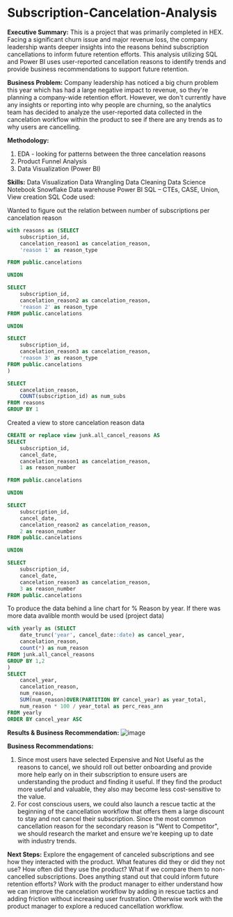 # Subscription-Cancelation-Analysis

**Executive Summary:**
This is a project that was primarily completed in HEX. Facing a significant churn issue and major revenue loss, the company leadership wants deeper insights into the reasons behind subscription cancellations to inform future retention efforts. This analysis utilizing SQL and Power BI uses user-reported cancellation reasons to identify trends and provide business recommendations to support future retention.


**Business Problem:**
Company leadership has noticed a big churn problem this year which has had a large negative impact to revenue, so they're planning a company-wide retention effort. However, we don't currently have any insights or reporting into why people are churning, so the analytics team has decided to analyze the user-reported data collected in the cancelation workflow within the product to see if there are any trends as to why users are cancelling.


**Methodology:**
1. EDA - looking for patterns between the three cancelation reasons
2. Product Funnel Analysis
3. Data Visualization (Power BI)


**Skills:**
Data Visualization
Data Wrangling
Data Cleaning
Data Science Notebook
Snowflake Data warehouse
Power BI
SQL – CTEs, CASE, Union, View creation
SQL Code used:

Wanted to figure out the relation between number of subscriptions per cancelation reason
```sql
with reasons as (SELECT
    subscription_id,
    cancelation_reason1 as cancelation_reason,
    'reason 1' as reason_type

FROM public.cancelations

UNION

SELECT
    subscription_id,
    cancelation_reason2 as cancelation_reason,
    'reason 2' as reason_type
FROM public.cancelations

UNION

SELECT
    subscription_id,
    cancelation_reason3 as cancelation_reason,
    'reason 3' as reason_type
FROM public.cancelations
)

SELECT
    cancelation_reason,
    COUNT(subscription_id) as num_subs
FROM reasons
GROUP BY 1
```


Created a view to store cancelation reason data
```sql
CREATE or replace view junk.all_cancel_reasons AS
SELECT
    subscription_id,
    cancel_date,
    cancelation_reason1 as cancelation_reason,
    1 as reason_number

FROM public.cancelations

UNION

SELECT
    subscription_id,
    cancel_date,
    cancelation_reason2 as cancelation_reason,
    2 as reason_number
FROM public.cancelations

UNION

SELECT
    subscription_id,
    cancel_date,
    cancelation_reason3 as cancelation_reason,
    3 as reason_number
FROM public.cancelations
```


To produce the data behind a line chart for % Reason by year. If there was more data avalible month would be used (project data)
```sql
with yearly as (SELECT
    date_trunc('year', cancel_date::date) as cancel_year,
    cancelation_reason,
    count(*) as num_reason
FROM junk.all_cancel_reasons
GROUP BY 1,2
)
SELECT
    cancel_year,
    cancelation_reason,
    num_reason,
    SUM(num_reason)OVER(PARTITION BY cancel_year) as year_total,
    num_reason * 100 / year_total as perc_reas_ann
FROM yearly
ORDER BY cancel_year ASC
```



**Results & Business Recommendation:**
![image](https://github.com/user-attachments/assets/f6096c42-64e8-47f2-b289-cc31530afcc2)



**Business Recommendations:**
1. Since most users have selected Expensive and Not Useful as the reasons to cancel, we should roll out better onboarding and provide more help early on in their subscription to ensure users are understanding the product and finding it useful. If they find the product more useful and valuable, they also may become less cost-sensitive to the value.
2. For cost conscious users, we could also launch a rescue tactic at the beginning of the cancellation workflow that offers them a large discount to stay and not cancel their subscription.
Since the most common cancellation reason for the secondary reason is "Went to Competitor", we should research the market and ensure we're keeping up to date with industry trends.

**Next Steps:**
Explore the engagement of canceled subscriptions and see how they interacted with the product. 
What features did they or did they not use?
How often did they use the product? 
What if we compare them to non-cancelled subscriptions. Does anything stand out that could inform future retention efforts?
Work with the product manager to either understand how we can improve the cancelation workflow by adding in rescue tactics and adding friction without increasing user frustration. Otherwise work with the product manager to explore a reduced cancellation workflow.
